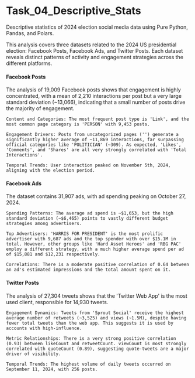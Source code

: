 # Task_04_Descriptive_Stats
Descriptive statistics of 2024 election social media data using Pure Python, Pandas, and Polars.

This analysis covers three datasets related to the 2024 US presidential election: Facebook Posts, Facebook Ads, and Twitter Posts. Each dataset reveals distinct patterns of activity and engagement strategies across the different platforms.

#### Facebook Posts

The analysis of 19,009 Facebook posts shows that engagement is highly concentrated, with a mean of 2,210 interactions per post but a very large standard deviation (~13,066), indicating that a small number of posts drive the majority of engagement.

    Content and Categories: The most frequent post type is 'Link', and the most common page category is 'PERSON' with 9,453 posts.

    Engagement Drivers: Posts from uncategorized pages ('') generate a significantly higher average of ~11,869 interactions, far surpassing official categories like 'POLITICIAN' (~309). As expected, 'Likes', 'Comments', and 'Shares' are all very strongly correlated with 'Total Interactions'.

    Temporal Trends: User interaction peaked on November 5th, 2024, aligning with the election period.

#### Facebook Ads

The dataset contains 31,907 ads, with ad spending peaking on October 27, 2024.

    Spending Patterns: The average ad spend is ~$1,653, but the high standard deviation (~$6,465) points to vastly different budget strategies among advertisers.

    Top Advertisers: 'HARRIS FOR PRESIDENT' is the most prolific advertiser with 9,687 ads and the top spender with over $15.1M in total. However, other groups like 'Hard Asset Heroes' and 'RBG PAC' employ a different strategy, with a much higher average spend per ad of $15,881 and $12,231 respectively.

    Correlations: There is a moderate positive correlation of 0.64 between an ad's estimated impressions and the total amount spent on it.

#### Twitter Posts

The analysis of 27,304 tweets shows that the 'Twitter Web App' is the most used client, responsible for 14,930 tweets.

    Engagement Dynamics: Tweets from 'Sprout Social' receive the highest average number of retweets (~3,525) and views (~1.5M), despite having fewer total tweets than the web app. This suggests it is used by accounts with high-influence.

    Metric Relationships: There is a very strong positive correlation (0.93) between likeCount and retweetCount. viewCount is most strongly correlated with quoteCount (0.89), suggesting quote-tweets are a major driver of visibility.

    Temporal Trends: The highest volume of daily tweets occurred on September 11, 2024, with 256 posts.